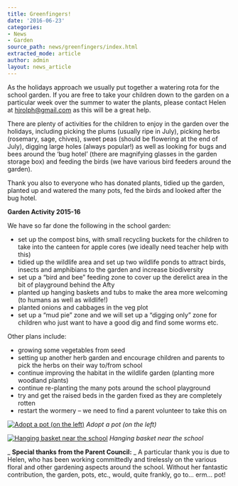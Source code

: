 ```yaml
---
title: Greenfingers!
date: '2016-06-23'
categories:
- News
- Garden
source_path: news/greenfingers/index.html
extracted_mode: article
author: admin
layout: news_article
---
```

As the holidays approach we usually put together a watering rota for the school garden. If you are free to take your children down to the garden on a particular week over the summer to water the plants, please contact Helen at [hjrolph@gmail.com](mailto:hjrolph@gmail.com) as this will be a great help.

There are plenty of activities for the children to enjoy in the garden over the holidays, including picking the plums (usually ripe in July), picking herbs (rosemary, sage, chives), sweet peas (should be flowering at the end of July), digging large holes (always popular!) as well as looking for bugs and bees around the ‘bug hotel’ (there are magnifying glasses in the garden storage box) and feeding the birds (we have various bird feeders around the garden).

Thank you also to everyone who has donated plants, tidied up the garden, planted up and watered the many pots, fed the birds and looked after the bug hotel.

**Garden Activity 2015-16**

We have so far done the following in the school garden:

- set up the compost bins, with small recycling buckets for the children to take into the canteen for apple cores (we ideally need teacher help with this)
- tidied up the wildlife area and set up two wildlife ponds to attract birds, insects and amphibians to the garden and increase biodiversity
- set up a “bird and bee” feeding zone to cover up the derelict area in the bit of playground behind the Afty
- planted up hanging baskets and tubs to make the area more welcoming (to humans as well as wildlife!)
- planted onions and cabbages in the veg plot
- set up a “mud pie” zone and we will set up a “digging only” zone for children who just want to have a good dig and find some worms etc.

Other plans include:

- growing some vegetables from seed
- setting up another herb garden and encourage children and parents to pick the herbs on their way to/from school
- continue improving the habitat in the wildlife garden (planting more woodland plants)
- continue re-planting the many pots around the school playground
- try and get the raised beds in the garden fixed as they are completely rotten
- restart the wormery – we need to find a parent volunteer to take this on

[![Adopt a pot (on the left)](/assets/images/2016/06/adoptapot2016.jpg)](/assets/images/2016/06/adoptapot2016.jpg)
_Adopt a pot (on the left)_

[![Hanging basket near the school](/assets/images/2016/06/hangingbasket2016.jpg)](/assets/images/2016/06/hangingbasket2016.jpg)
_Hanging basket near the school_

_ **Special thanks from the Parent Council:** _ A particular thank you is due to Helen, who has been working committedly and tirelessly on the various floral and other gardening aspects around the school. Without her fantastic contribution, the garden, pots, etc., would, quite frankly, go to… erm… pot!
